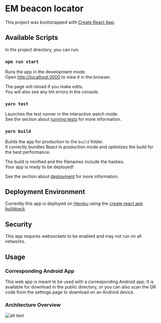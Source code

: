 # EM beacon locator

This project was bootstrapped with [Create React App](https://github.com/facebook/create-react-app).

## Available Scripts

In the project directory, you can run:

### `npm run start`

Runs the app in the development mode.\
Open [http://localhost:3000](http://localhost:3000) to view it in the browser.

The page will reload if you make edits.\
You will also see any lint errors in the console.

### `yarn test`

Launches the test runner in the interactive watch mode.\
See the section about [running tests](https://facebook.github.io/create-react-app/docs/running-tests) for more information.

### `yarn build`

Builds the app for production to the `build` folder.\
It correctly bundles React in production mode and optimizes the build for the best performance.

The build is minified and the filenames include the hashes.\
Your app is ready to be deployed!

See the section about [deployment](https://facebook.github.io/create-react-app/docs/deployment) for more information.

## Deployment Environment
Currently this app is deployed on [Heroku](https://heroku.com) using the [create react app buildpack](https://buildpack-registry.s3.amazonaws.com/buildpacks/mars/create-react-app.tgz)

## Security
This app requires websockets to be enabled and may not run on all networks.

## Usage
### Corresponding Android App
This web app is meant to be used with a corresponding Android app. It is available
for download in the public directory, or you can also scan the QR code from the
settings page to download on an Android device.

### Architecture Overview
![alt text](https://github.com/KevynKelso/beacon-loc/blob/main/src/docs/stack.png?raw=true)
